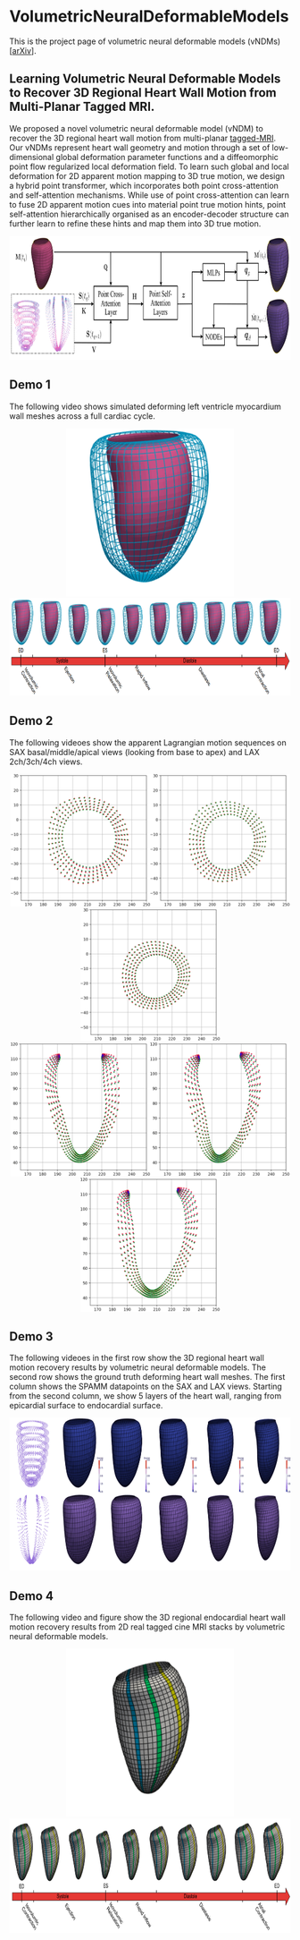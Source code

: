 # VolumetricNeuralDeformableModels
This is the project page of volumetric neural deformable models (vNDMs) [[arXiv](https://arxiv.org/abs/2411.15233)].

## Learning Volumetric Neural Deformable Models to Recover 3D Regional Heart Wall Motion from Multi-Planar Tagged MRI.
We proposed a novel volumetric neural deformable model (vNDM) to recover the 3D regional heart wall motion from multi-planar [tagged-MRI](https://github.com/DeepTag/cardiac_tagging_motion_estimation). Our vNDMs represent heart wall geometry and motion through a set of low-dimensional global deformation parameter functions and a diffeomorphic point flow regularized local deformation field.
To learn such global and local deformation for 2D apparent motion mapping to 3D true motion, we design a hybrid point transformer, which incorporates both point cross-attention and self-attention mechanisms.
While use of point cross-attention can learn to fuse 2D apparent motion cues into material point true motion hints, point self-attention hierarchically organised as an encoder-decoder structure can further learn to refine these hints and map them into 3D true motion.
<div align=center><img width="820" height="221" src="https://github.com/DeepTag/VolumetricNeuralDeformableModels/blob/main/vNDM.png"/></div>

## Demo 1
The following video shows simulated deforming left ventricle myocardium wall meshes across a full cardiac cycle.  
<div align=center><img width="300" height="300" src="https://github.com/DeepTag/VolumetricNeuralDeformableModels/blob/main/Simulation_Example/Mesh/simulation_mesh.gif"/></div>
<div align=center><img width="820" height="175.3" src="https://github.com/DeepTag/VolumetricNeuralDeformableModels/blob/main/Simulation_Example/Mesh/mesh_cardiac_cycle.png"/></div>

## Demo 2
The following videoes show the apparent Lagrangian motion sequences on SAX basal/middle/apical views (looking from base to apex) and LAX 2ch/3ch/4ch views. 
<div align=center><img width="250" height="237.4" src="https://github.com/DeepTag/VolumetricNeuralDeformableModels/blob/main/Simulation_Example/Apparent_Lagrangian_Motion/SAX/apparent_motion_sequence_sax_7.gif"/><img width="250" height="237.4" src="https://github.com/DeepTag/VolumetricNeuralDeformableModels/blob/main/Simulation_Example/Apparent_Lagrangian_Motion/SAX/apparent_motion_sequence_sax_5.gif"/><img width="250" height="237.4" src="https://github.com/DeepTag/VolumetricNeuralDeformableModels/blob/main/Simulation_Example/Apparent_Lagrangian_Motion/SAX/apparent_motion_sequence_sax_3.gif"/></div>
<div align=center><img width="250" height="238.6" src="https://github.com/DeepTag/VolumetricNeuralDeformableModels/blob/main/Simulation_Example/Apparent_Lagrangian_Motion/LAX/apparent_motion_sequence_lax_0.gif"/><img width="250" height="238.6" src="https://github.com/DeepTag/VolumetricNeuralDeformableModels/blob/main/Simulation_Example/Apparent_Lagrangian_Motion/LAX/apparent_motion_sequence_lax_1.gif"/><img width="250" height="238.6" src="https://github.com/DeepTag/VolumetricNeuralDeformableModels/blob/main/Simulation_Example/Apparent_Lagrangian_Motion/LAX/apparent_motion_sequence_lax_2.gif"/></div>

## Demo 3
The following videoes in the first row show the 3D regional heart wall motion recovery results by volumetric neural deformable models. The second row shows the ground truth deforming heart wall meshes. The first column shows the SPAMM datapoints on the SAX and LAX views. Starting from the second column, we show 5 layers of the heart wall, ranging from epicardial surface to endocardial surface.
<div align=center><img width="820" height="272.8" src="https://github.com/DeepTag/VolumetricNeuralDeformableModels/blob/main/3D_Regional_Wall_Motion_Recovery_Example/supp_fig3_20_frames.gif"/></div>

## Demo 4
The following video and figure show the 3D regional endocardial heart wall motion recovery results from 2D real tagged cine MRI stacks by volumetric neural deformable models. 
<div align=center><img width="300" height="300" src="https://github.com/DeepTag/VolumetricNeuralDeformableModels/blob/main/Real_Tagged_Cine_MRI_Results/5_recon_endocardial_wall.gif"/></div>
<div align=center><img width="820" height="204.5" src="https://github.com/DeepTag/VolumetricNeuralDeformableModels/blob/main/Real_Tagged_Cine_MRI_Results/recon_endo_regional_motion_cycle.png"/></div>

